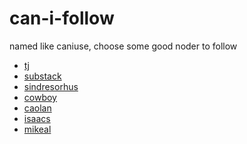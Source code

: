 can-i-follow
============

named like caniuse, choose some good noder to follow

* [tj](https://github.com/visionmedia)
* [substack](https://github.com/substack)
* [sindresorhus](https://github.com/sindresorhus)
* [cowboy](https://github.com/cowboy)
* [caolan](http://caolanmcmahon.com/)
* [isaacs](https://github.com/isaacs)
* [mikeal](https://github.com/mikeal)

